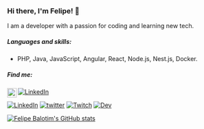 ### Hi there, I'm Felipe! :vulcan_salute:

I am a developer with a passion for coding and learning new tech.

##### Languages and skills:
- PHP, Java, JavaScript, Angular, React, Node.js, Nest.js, Docker.


##### Find me:
<a href="https://felipebalotim.com" target="_blank"><img align="left" alt="LinkedIn" width="22px" src="/home/felipe/Projects/felipebalotim/icons/linkedin-brands.svg" /></a>

 [![LinkedIn](/home/felipe/Projects/felipebalotim/icons/linkedin-brands.svg)](https://www.linkedin.com/in/felipebalotim/)

[![LinkedIn](https://img.shields.io/badge/LinkedIn-0077B5?style=for-the-badge&logo=linkedin&logoColor=white)](https://www.linkedin.com/in/felipebalotim/)
[![twitter](https://img.shields.io/badge/twitter-1DA1F2?style=for-the-badge&logo=twitter&logoColor=white)](https://twitter.com/felipebalotim)
[![Twitch](https://img.shields.io/badge/Twitch-9146FF?style=for-the-badge&logo=twitch&logoColor=white)](https://www.twitch.tv/felipebalotim)
[![Dev](https://img.shields.io/badge/dev.to-0A0A0A?style=for-the-badge&logo=dev-dot-to&logoColor=white)](https://dev.to/felipebalotim)

[![Felipe Balotim's GitHub stats](https://github-readme-stats.vercel.app/api?username=felipebalotim&theme=radical&include_all_commits=true&count_private=true)](https://github.com/anuraghazra/github-readme-stats)